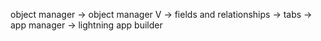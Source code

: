 object manager -> object manager V -> fields and relationships -> tabs -> app manager -> lightning app builder
